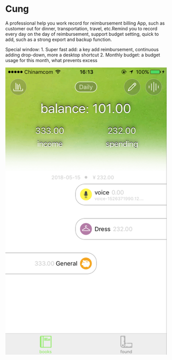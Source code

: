 # Cung



A professional help you work record for reimbursement billing App, such as customer out for dinner, transportation, travel, etc.Remind you to record every day on the day of reimbursement, support budget setting, quick to add, such as a strong export and backup function.

Special window:
    1. Super fast add: a key add reimbursement, continuous adding drop-down, more a desktop shortcut
    2. Monthly budget: a budget usage for this month, what prevents excess
    
    
![](https://github.com/howardzi/Cung/blob/master/1.png)
